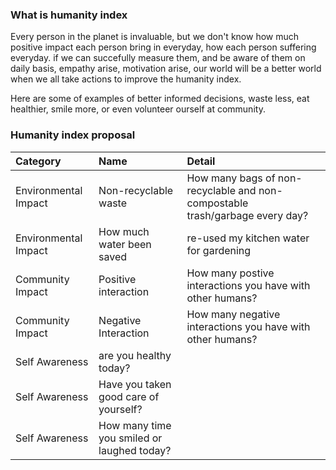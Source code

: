 ### What is humanity index

Every person in the planet is invaluable, but we don't know how much positive impact each person bring in everyday, how each person suffering everyday. if we can succefully measure them, and be aware of them on daily basis, empathy arise, motivation arise, our world will be a better world when we all take actions to improve the humanity index.


Here are some of examples of better informed decisions, waste less, eat healthier, smile more, or even volunteer ourself at community.

 
 ### Humanity index proposal

| Category | Name | Detail | |
| :---  |  :--- |  :---  |  :---  |
| Environmental Impact | Non-recyclable waste | How many bags of non-recyclable and non-compostable trash/garbage every day?||
| Environmental Impact | How much water been saved | re-used my kitchen water for gardening ||
| Community Impact | Positive interaction | How many postive interactions you have with other humans? ||
| Community Impact | Negative Interaction | How many negative interactions you have with other humans?||
| Self Awareness | are you healthy today? |||
| Self Awareness | Have you taken good care of yourself?||
| Self Awareness | How many time you smiled or laughed today? ||
